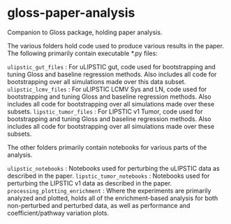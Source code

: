 # gloss-paper-analysis
Companion to Gloss package, holding paper analysis.

The various folders hold code used to produce various results in the paper. The following primarily contain executable *.py files:

`ulipstic_gut_files` : For uLIPSTIC gut, code used for bootstrapping and tuning Gloss and baseline regression methods. Also includes all code for bootstrapping over all simulations made over this data subset.
`ulipstic_lcmv_files` : For uLIPSTIC LCMV Sys and LN, code used for bootstrapping and tuning Gloss and baseline regression methods. Also includes all code for bootstrapping over all simulations made over these subsets.
`lipstic_tumor_files` : For LIPSTIC v1 Tumor, code used for bootstrapping and tuning Gloss and baseline regression methods. Also includes all code for bootstrapping over all simulations made over these subsets.

The other folders primarily contain notebooks for various parts of the analysis.

`ulipstic_notebooks` : Notebooks used for perturbing the uLIPSTIC data as described in the paper.
`lipstic_tumor_notebooks` : Notebooks used for perturbing the LIPSTIC v1 data as described in the paper.
`processing_plotting_enrichment` : Where the experiments are primarily analyzed and plotted, holds all of the enrichment-based analysis for both non-perturbed and perturbed data, as well as performance and coefficient/pathway variation plots.

